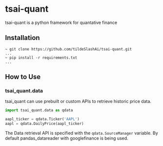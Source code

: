 # tsai-quant

tsai-quant is a python framework for quantative finance

## Installation

```
~ git clone https://github.com/tildeSlashAi/tsai-quant.git
...
~ pip install -r requirements.txt
...
```

## How to Use

### tsai_quant.data

tsai_quant can use prebuilt or custom APIs to retrieve historic price data.

```python
import tsai_quant.data as qdata

aapl_ticker = qdata.Ticker('AAPL')
aapl = qdata.DailyPrice(aapl_ticker)
```

The Data retrieval API is specified with the `qdata.SourceManager` variable. By default pandas_datareader with googlefinance is being used.
